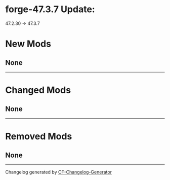 # forge-47.3.7 Update:
47.2.30 → 47.3.7

# **New Mods**
## None


_________________
# **Changed Mods**
## None


_________________
# **Removed Mods**

## None


_________________

Changelog generated by [CF-Changelog-Generator](https://github.com/Charismara/CF-Changelog-Generator)